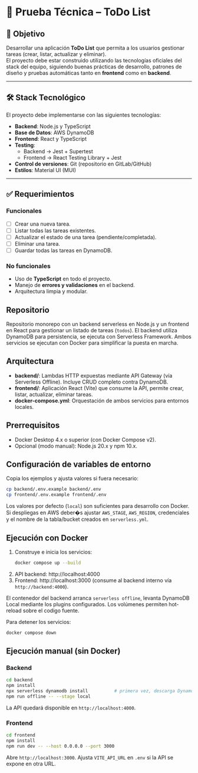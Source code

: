 # 📌 Prueba Técnica – ToDo List

## 🎯 Objetivo

Desarrollar una aplicación **ToDo List** que permita a los usuarios gestionar tareas (crear, listar, actualizar y eliminar).  
El proyecto debe estar construido utilizando las tecnologías oficiales del stack del equipo, siguiendo buenas prácticas de desarrollo, patrones de diseño y pruebas automáticas tanto en **frontend** como en **backend**.

---

## 🛠️ Stack Tecnológico

El proyecto debe implementarse con las siguientes tecnologías:

- **Backend**: Node.js y TypeScript
- **Base de Datos**: AWS DynamoDB
- **Frontend**: React y TypeScript
- **Testing**:
  - Backend → Jest + Supertest
  - Frontend → React Testing Library + Jest
- **Control de versiones**: Git (repositorio en GitLab/GitHub)
- **Estilos**: Material UI (MUI)

---

## ✅ Requerimientos

### Funcionales

- [ ] Crear una nueva tarea.
- [ ] Listar todas las tareas existentes.
- [ ] Actualizar el estado de una tarea (pendiente/completada).
- [ ] Eliminar una tarea.
- [ ] Guardar todas las tareas en DynamoDB.

### No funcionales

- Uso de **TypeScript** en todo el proyecto.
- Manejo de **errores y validaciones** en el backend.
- Arquitectura limpia y modular.

## Repositorio

Repositorio monorepo con un backend serverless en Node.js y un frontend en React para gestionar un listado de tareas (`todos`). El backend utiliza DynamoDB para persistencia, se ejecuta con Serverless Framework. Ambos servicios se ejecutan con Docker para simplificar la puesta en marcha.

## Arquitectura

- **backend/**: Lambdas HTTP expuestas mediante API Gateway (vía Serverless Offline). Incluye CRUD completo contra DynamoDB.
- **frontend/**: Aplicación React (Vite) que consume la API, permite crear, listar, actualizar, eliminar tareas.
- **docker-compose.yml**: Orquestación de ambos servicios para entornos locales.

## Prerrequisitos

- Docker Desktop 4.x o superior (con Docker Compose v2).
- Opcional (modo manual): Node.js 20.x y npm 10.x.

## Configuración de variables de entorno

Copia los ejemplos y ajusta valores si fuera necesario:

```bash
cp backend/.env.example backend/.env
cp frontend/.env.example frontend/.env
```

Los valores por defecto (`local`) son suficientes para desarrollo con Docker. Si despliegas en AWS deber�s ajustar `AWS_STAGE`, `AWS_REGION`, credenciales y el nombre de la tabla/bucket creados en `serverless.yml`.

## Ejecución con Docker

1. Construye e inicia los servicios:
   ```bash
   docker compose up --build
   ```
2. API backend: http://localhost:4000
3. Frontend: http://localhost:3000 (consume al backend interno vía `http://backend:4000`).

El contenedor del backend arranca `serverless offline`, levanta DynamoDB Local mediante los plugins configurados. Los volúmenes permiten hot-reload sobre el codigo fuente.

Para detener los servicios:

```bash
docker compose down
```

## Ejecución manual (sin Docker)

### Backend

```bash
cd backend
npm install
npx serverless dynamodb install          # primera vez, descarga DynamoDB local
npm run offline -- --stage local
```

La API quedará disponible en `http://localhost:4000`.

### Frontend

```bash
cd frontend
npm install
npm run dev -- --host 0.0.0.0 --port 3000
```

Abre `http://localhost:3000`. Ajusta `VITE_API_URL` en `.env` si la API se expone en otra URL.
